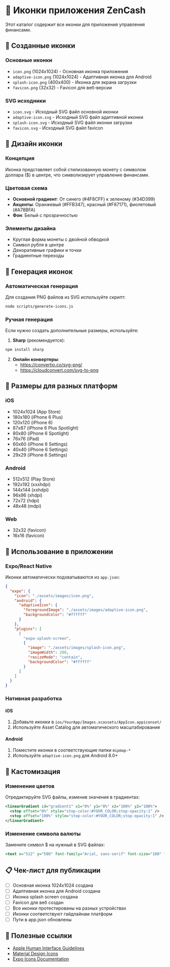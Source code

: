 # 🎨 Иконки приложения ZenCash

Этот каталог содержит все иконки для приложения управления финансами.

## 📱 Созданные иконки

### Основные иконки
- `icon.png` (1024x1024) - Основная иконка приложения
- `adaptive-icon.png` (1024x1024) - Адаптивная иконка для Android
- `splash-icon.png` (400x400) - Иконка для экрана загрузки
- `favicon.png` (32x32) - Favicon для веб-версии

### SVG исходники
- `icon.svg` - Исходный SVG файл основной иконки
- `adaptive-icon.svg` - Исходный SVG файл адаптивной иконки
- `splash-icon.svg` - Исходный SVG файл иконки загрузки
- `favicon.svg` - Исходный SVG файл favicon

## 🎨 Дизайн иконки

### Концепция
Иконка представляет собой стилизованную монету с символом доллара ($) в центре, что символизирует управление финансами.

### Цветовая схема
- **Основной градиент**: От синего (#4F8CFF) к зеленому (#34D399)
- **Акценты**: Оранжевый (#FFB347), красный (#F87171), фиолетовый (#A78BFA)
- **Фон**: Белый с прозрачностью

### Элементы дизайна
- Круглая форма монеты с двойной обводкой
- Символ рубля в центре
- Декоративные графики и точки
- Градиентные переходы

## 🔧 Генерация иконок

### Автоматическая генерация
Для создания PNG файлов из SVG используйте скрипт:

```bash
node scripts/generate-icons.js
```

### Ручная генерация
Если нужно создать дополнительные размеры, используйте:

1. **Sharp** (рекомендуется):
```bash
npm install sharp
```

2. **Онлайн конвертеры**:
   - https://convertio.co/svg-png/
   - https://cloudconvert.com/svg-to-png

## 📱 Размеры для разных платформ

### iOS
- 1024x1024 (App Store)
- 180x180 (iPhone 6 Plus)
- 120x120 (iPhone 6)
- 87x87 (iPhone 6 Plus Spotlight)
- 80x80 (iPhone 6 Spotlight)
- 76x76 (iPad)
- 60x60 (iPhone 6 Settings)
- 40x40 (iPhone 6 Settings)
- 29x29 (iPhone 6 Settings)

### Android
- 512x512 (Play Store)
- 192x192 (xxxhdpi)
- 144x144 (xxhdpi)
- 96x96 (xhdpi)
- 72x72 (hdpi)
- 48x48 (mdpi)

### Web
- 32x32 (favicon)
- 16x16 (favicon)

## 🚀 Использование в приложении

### Expo/React Native
Иконки автоматически подхватываются из `app.json`:

```json
{
  "expo": {
    "icon": "./assets/images/icon.png",
    "android": {
      "adaptiveIcon": {
        "foregroundImage": "./assets/images/adaptive-icon.png",
        "backgroundColor": "#ffffff"
      }
    },
    "plugins": [
      [
        "expo-splash-screen",
        {
          "image": "./assets/images/splash-icon.png",
          "imageWidth": 200,
          "resizeMode": "contain",
          "backgroundColor": "#ffffff"
        }
      ]
    ]
  }
}
```

### Нативная разработка

#### iOS
1. Добавьте иконки в `ios/YourApp/Images.xcassets/AppIcon.appiconset/`
2. Используйте Asset Catalog для автоматического масштабирования

#### Android
1. Поместите иконки в соответствующие папки `mipmap-*`
2. Используйте `adaptive-icon.png` для Android 8.0+

## 🎨 Кастомизация

### Изменение цветов
Отредактируйте SVG файлы, изменив значения в градиентах:

```svg
<linearGradient id="gradient1" x1="0%" y1="0%" x2="100%" y2="100%">
  <stop offset="0%" style="stop-color:#YOUR_COLOR;stop-opacity:1" />
  <stop offset="100%" style="stop-color:#YOUR_COLOR;stop-opacity:1" />
</linearGradient>
```

### Изменение символа валюты
Замените символ $ на нужный в SVG файлах:

```svg
<text x="512" y="580" font-family="Arial, sans-serif" font-size="180" font-weight="bold" text-anchor="middle" fill="#FFFFFF">€</text>
```

## 📋 Чек-лист для публикации

- [ ] Основная иконка 1024x1024 создана
- [ ] Адаптивная иконка для Android создана
- [ ] Иконка splash screen создана
- [ ] Favicon для веб создан
- [ ] Все иконки протестированы на разных устройствах
- [ ] Иконки соответствуют гайдлайнам платформ
- [ ] Пути в app.json обновлены

## 🔗 Полезные ссылки

- [Apple Human Interface Guidelines](https://developer.apple.com/design/human-interface-guidelines/ios/icons-and-images/app-icon/)
- [Material Design Icons](https://material.io/design/iconography/system-icons.html)
- [Expo Icons Documentation](https://docs.expo.dev/guides/app-icons/) 